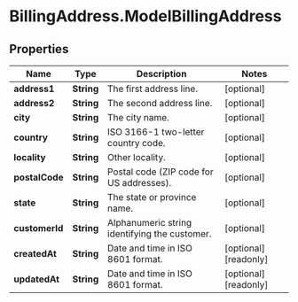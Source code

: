 # BillingAddress.ModelBillingAddress

## Properties

Name | Type | Description | Notes
------------ | ------------- | ------------- | -------------
**address1** | **String** | The first address line. | [optional] 
**address2** | **String** | The second address line. | [optional] 
**city** | **String** | The city name. | [optional] 
**country** | **String** | ISO 3166-1 two-letter country code. | [optional] 
**locality** | **String** | Other locality. | [optional] 
**postalCode** | **String** | Postal code (ZIP code for US addresses). | [optional] 
**state** | **String** | The state or province name. | [optional] 
**customerId** | **String** | Alphanumeric string identifying the customer. | [optional] 
**createdAt** | **String** | Date and time in ISO 8601 format. | [optional] [readonly] 
**updatedAt** | **String** | Date and time in ISO 8601 format. | [optional] [readonly] 


